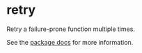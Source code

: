 # retry

Retry a failure-prone function multiple times.

See the [package docs](https://pkg.go.dev/github.com/tschaub/retry?tab=doc) for more information.
